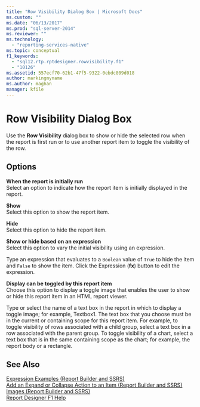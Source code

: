 ```yaml
---
title: "Row Visibility Dialog Box | Microsoft Docs"
ms.custom: ""
ms.date: "06/13/2017"
ms.prod: "sql-server-2014"
ms.reviewer: ""
ms.technology: 
  - "reporting-services-native"
ms.topic: conceptual
f1_keywords: 
  - "sql12.rtp.rptdesigner.rowvisibility.f1"
  - "10126"
ms.assetid: 557ecf70-62b1-47f5-9322-0ebdc809d018
author: markingmyname
ms.author: maghan
manager: kfile
---
```

# Row Visibility Dialog Box
  Use the **Row Visibility** dialog box to show or hide the selected row when the report is first run or to use another report item to toggle the visibility of the row.  
  
## Options  
 **When the report is initially run**  
 Select an option to indicate how the report item is initially displayed in the report.  
  
 **Show**  
 Select this option to show the report item.  
  
 **Hide**  
 Select this option to hide the report item.  
  
 **Show or hide based on an expression**  
 Select this option to vary the initial visibility using an expression.  
  
 Type an expression that evaluates to a `Boolean` value of `True` to hide the item and `False` to show the item. Click the Expression (**fx**) button to edit the expression.  
  
 **Display can be toggled by this report item**  
 Choose this option to display a toggle image that enables the user to show or hide this report item in an HTML report viewer.  
  
 Type or select the name of a text box in the report in which to display a toggle image; for example, Textbox1. The text box that you choose must be in the current or containing scope for this report item. For example, to toggle visibility of rows associated with a child group, select a text box in a row associated with the parent group. To toggle visibility of a chart, select a text box that is in the same containing scope as the chart; for example, the report body or a rectangle.  
  
## See Also  
 [Expression Examples &#40;Report Builder and SSRS&#41;](report-design/expression-examples-report-builder-and-ssrs.md)   
 [Add an Expand or Collapse Action to an Item &#40;Report Builder and SSRS&#41;](report-design/add-an-expand-or-collapse-action-to-an-item-report-builder-and-ssrs.md)   
 [Images &#40;Report Builder and SSRS&#41;](report-design/images-report-builder-and-ssrs.md)   
 [Report Designer F1 Help](tools/report-designer-f1-help.md)  
  
  
